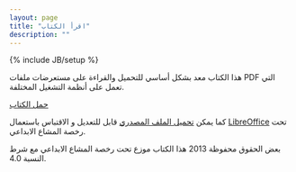 ```yaml
---
layout: page
title: "اقرأ الكتاب"
description: ""
---
```

{% include JB/setup %}

هذا الكتاب معد بشكل أساسي للتحميل والقراءة على مستعرضات ملفات PDF التي تعمل على أنظمة التشغيل المختلفة.


<!-- HTML Button  code -->
<div><a class="w_button" href="/assets/downloads/ccbook.pdf" onclick="Save('O18','Y');Save('AF','N');Enter('n');window.location='readonline.html';return false;"><ins>حمل الكتاب</ins></a> </div>
<!--/ HTML Button code -->


كما يمكن [تحميل الملف المصدري](/assets/downloads/ccbook.odt) قابل للتعديل و الاقتباس باستعمال [LibreOffice](https://www.libreoffice.org/) تحت رخصة المشاع الابداعي.

بعض الحقوق محفوظة 2013 
هذا الكتاب موزع تحت رخصة المشاع الابداعي  مع شرط النسبة  4.0.‬
